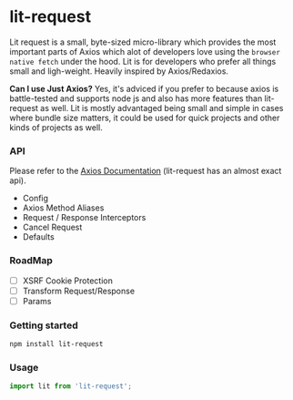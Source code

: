 # lit-request

Lit request is a small, byte-sized micro-library which provides the most important parts of Axios which alot of developers love using the ``browser native fetch``  under the hood. Lit is for developers who prefer all things small and ligh-weight. Heavily inspired by Axios/Redaxios.





**Can I use Just Axios?** Yes, it's adviced if you prefer to because axios is battle-tested and supports node js and also has more features than lit-request as well. Lit is mostly advantaged being small and simple in cases where bundle size matters, it could be used for quick projects and other kinds of projects as well.


### API

Please refer to the  [Axios Documentation](https://github.com/axios/axios#axios-api) (lit-request has an almost exact api).

- Config
- Axios Method Aliases
- Request / Response Interceptors
- Cancel Request
- Defaults

### RoadMap

- [ ] XSRF Cookie Protection
- [ ] Transform Request/Response
- [ ] Params

### Getting started

```sh
npm install lit-request
```


### Usage

```javascript
import lit from 'lit-request';
```